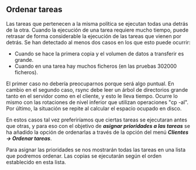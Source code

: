 ## Ordenar tareas

Las tareas que pertenecen a la misma política se ejecutan todas una detrás de la otra. Cuando la ejecución de una tarea requiere mucho tiempo, puede retrasar de forma considerable la ejecución de las tareas que vienen por detrás. Se han detectado al menos dos casos en los que esto puede ocurrir:
- Cuando se hace la primera copia y el volumen de datos a transferir es grande.
- Cuando en una tarea hay muchos ficheros (en las pruebas 302000 ficheros).

El primer caso no debería preocuparnos porque será algo puntual. En cambio en el segundo caso, rsync debe leer un árbol de directorios grande tanto en el servidor como en el cliente, y esto le lleva tiempo. Ocurre lo mismo con las rotaciones de nivel inferior que utilizan operaciones "cp -al". Por último, la situación se repite al calcular el espacio ocupado en disco.

En estos casos tal vez preferiríamos que ciertas tareas se ejecutaran antes que otras, y para eso con el objetivo de ***asignar prioridades a las tareas*** se ha añadido la opción de ordenarlas a través de la opción del menú ***Clientes → Ordenar tareas***.

Para asignar las prioridades se nos mostrarán todas las tareas en una lista que podremos ordenar. Las copias se ejecutarán según el orden establecido en esta lista.

